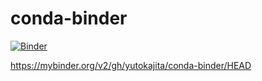 # conda-binder

[![Binder](https://mybinder.org/badge_logo.svg)](https://mybinder.org/v2/gh/yutokajita/conda-binder/HEAD)

https://mybinder.org/v2/gh/yutokajita/conda-binder/HEAD
